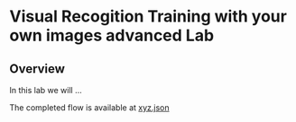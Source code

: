 # Visual Recogition Training with your own images advanced Lab
## Overview
In this lab we will ... 


The completed flow is available at [xyz.json](xyz.json)
